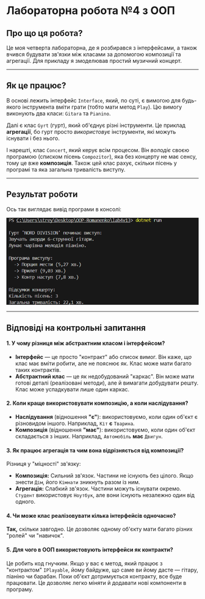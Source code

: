 # Лабораторна робота №4 з ООП

## Про що ця робота?
Це моя четверта лабораторна, де я розбирався з інтерфейсами, а також вчився будувати зв'язки між класами за допомогою композиції та агрегації. Для прикладу я змоделював простий музичний концерт.

---
## Як це працює?
В основі лежить інтерфейс `Interface`, який, по суті, є вимогою для будь-якого інструмента вміти грати (тобто мати метод `Play`). Цю вимогу виконують два класи: `Gitara` та `Pianino`.

Далі є клас `Gyrt` (гурт), який об'єднує різні інструменти. Це приклад **агрегації**, бо гурт просто *використовує* інструменти, які можуть існувати і без нього.

І нарешті, клас `Concert`, який керує всім процесом. Він *володіє* своєю програмою (списком пісень `Compozitor`), яка без концерту не має сенсу, тому це вже **композиція**. Також цей клас рахує, скільки пісень у програмі та яка загальна тривалість виступу.

---
## Результат роботи
Ось так виглядає вивід програми в консолі:

![Результат виконаної роботи](resultat.png)

---
## Відповіді на контрольні запитання

#### 1. У чому різниця між абстрактним класом і інтерфейсом?
* **Інтерфейс** — це просто "контракт" або список вимог. Він каже, *що* клас має вміти робити, але не пояснює як. Клас може мати багато таких контрактів.
* **Абстрактний клас** — це як недобудований "каркас". Він може мати готові деталі (реалізовані методи), але й вимагати добудувати решту. Клас може успадкувати лише один каркас.

#### 2. Коли краще використовувати композицію, а коли наслідування?
* **Наслідування** (відношення **"є"**): використовуємо, коли один об'єкт є різновидом іншого. Наприклад, `Кіт` **є** `Тварина`.
* **Композиція** (відношення **"має"**): використовуємо, коли один об'єкт складається з інших. Наприклад, `Автомобіль` **має** `Двигун`.

#### 3. Як працює агрегація та чим вона відрізняється від композиції?
Різниця у "міцності" зв'язку:
* **Композиція:** Сильний зв'язок. Частини не існують без цілого. Якщо знести `Дім`, його `Кімнати` зникнуть разом із ним.
* **Агрегація:** Слабкий зв'язок. Частини можуть існувати окремо. `Студент` використовує `Ноутбук`, але вони існують незалежно один від одного.

#### 4. Чи може клас реалізовувати кілька інтерфейсів одночасно?
**Так,** скільки завгодно. Це дозволяє одному об'єкту мати багато різних "ролей" чи "навичок".

#### 5. Для чого в ООП використовують інтерфейси як контракти?
Це робить код гнучким. Якщо у вас є метод, який працює з "контрактом" `IPlayable`, йому байдуже, що саме ви йому дасте — гітару, піаніно чи барабан. Поки об'єкт дотримується контракту, все буде працювати. Це дозволяє легко міняти й додавати нові компоненти в програму.